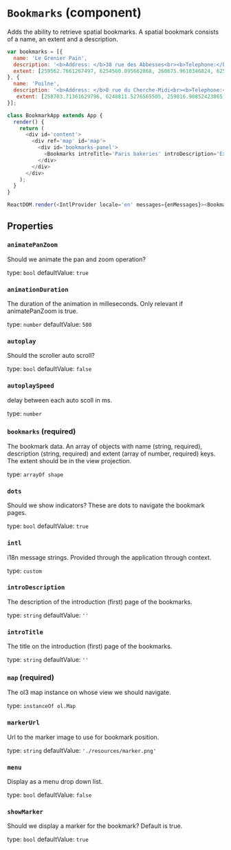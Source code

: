 `Bookmarks` (component)
=======================

Adds the ability to retrieve spatial bookmarks.
A spatial bookmark consists of a name, an extent and a description.

```javascript
var bookmarks = [{
  name: 'Le Grenier Pain',
  description: '<b>Address: </b>38 rue des Abbesses<br><b>Telephone:</b> 33 (0)1 46 06 41 81<br><a href=""http://www.legrenierapain.com"">Website</a>',
  extent: [259562.7661267497, 6254560.095662868, 260675.9610346824, 6256252.988234103]
}, {
  name: 'Poilne',
  description: '<b>Address: </b>8 rue du Cherche-Midi<br><b>Telephone:</b> 33 (0)1 45 48 42 59<br><a href=""http://www.poilane.fr"">Website</a>',
   extent: [258703.71361629796, 6248811.5276565505, 259816.90852423065, 6250503.271278702]
}];

class BookmarkApp extends App {
  render() {
    return (
      <div id='content'>
        <div ref='map' id='map'>
          <div id='bookmarks-panel'>
            <Bookmarks introTitle='Paris bakeries' introDescription='Explore the best bakeries of the capital of France' map={map} bookmarks={bookmarks} />
          </div>
        </div>
      </div>
    );
  }
}

ReactDOM.render(<IntlProvider locale='en' messages={enMessages}><BookmarkApp map={map} /></IntlProvider>, document.getElementById('main'));
```

Properties
----------

### `animatePanZoom`

Should we animate the pan and zoom operation?

type: `bool`
defaultValue: `true`


### `animationDuration`

The duration of the animation in milleseconds. Only relevant if animatePanZoom is true.

type: `number`
defaultValue: `500`


### `autoplay`

Should the scroller auto scroll?

type: `bool`
defaultValue: `false`


### `autoplaySpeed`

delay between each auto scoll in ms.

type: `number`


### `bookmarks` (required)

The bookmark data. An array of objects with name (string, required), description (string, required) and extent (array of number, required) keys.
The extent should be in the view projection.

type: `arrayOf shape`


### `dots`

Should we show indicators? These are dots to navigate the bookmark pages.

type: `bool`
defaultValue: `true`


### `intl`

i18n message strings. Provided through the application through context.

type: `custom`


### `introDescription`

The description of the introduction (first) page of the bookmarks.

type: `string`
defaultValue: `''`


### `introTitle`

The title on the introduction (first) page of the bookmarks.

type: `string`
defaultValue: `''`


### `map` (required)

The ol3 map instance on whose view we should navigate.

type: `instanceOf ol.Map`


### `markerUrl`

Url to the marker image to use for bookmark position.

type: `string`
defaultValue: `'./resources/marker.png'`


### `menu`

Display as a menu drop down list.

type: `bool`
defaultValue: `false`


### `showMarker`

Should we display a marker for the bookmark? Default is true.

type: `bool`
defaultValue: `true`

